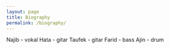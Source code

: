 ```yaml
---
layout: page
title: Biography
permalink: /biography/
---
```



Najib - vokal
Hata - gitar
Taufek - gitar
Farid - bass
Ajin - drum